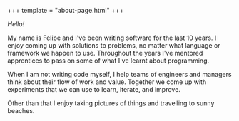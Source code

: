 +++
template = "about-page.html"
+++

_Hello!_

My name is Felipe and I've been writing software for the last 10 years.
I enjoy coming up with solutions to problems, no matter what language or framework we happen to use.
Throughout the years I've mentored apprentices to pass on some of what I've learnt about programming.

When I am not writing code myself, I help teams of engineers and managers think about their flow of work and value.
Together we come up with experiments that we can use to learn, iterate, and improve.

Other than that I enjoy taking pictures of things and travelling to sunny beaches.
